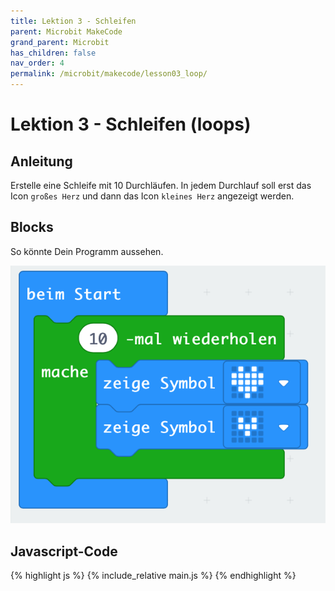 ```yaml
---
title: Lektion 3 - Schleifen
parent: Microbit MakeCode
grand_parent: Microbit
has_children: false
nav_order: 4
permalink: /microbit/makecode/lesson03_loop/
---
```


# Lektion 3 - Schleifen (loops)

## Anleitung

Erstelle eine Schleife mit 10 Durchläufen. In jedem Durchlauf soll erst das Icon `großes Herz` und dann das Icon `kleines Herz` angezeigt werden.

## Blocks

So könnte Dein Programm aussehen.

![Screenshot](./screenshot.png "Screenshot")

## Javascript-Code

{% highlight js %}
    {% include_relative main.js %}
{% endhighlight %}
